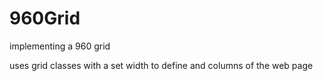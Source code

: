 # 960Grid
implementing a 960 grid 

uses grid classes with a set width to define and columns of the web page
